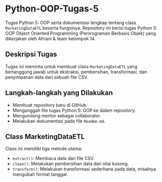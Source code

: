 # Python-OOP-Tugas-5
Tugas Python 5: OOP serta dokumentasi lengkap tentang class `MarketingDataETL` beserta fungsinya.
Repository ini berisi tugas Python 5: OOP Object Oriented Programming (Pemrograman Berbasis Objek) yang dikerjakan oleh Afriani & team kelompok 14.

## Deskripsi Tugas
Tugas ini meminta untuk membuat class `MarketingDataETL` yang bertanggung jawab untuk ekstraksi, pembersihan, transformasi, dan penyimpanan data dari sebuah file CSV.

## Langkah-langkah yang Dilakukan
- Membuat repository baru di GitHub.
- Mengunggah file tugas Python 5: OOP ke dalam repository.
- Mengundang mentor sebagai collaborator.
- Melakukan dokumentasi pada file `Readme.md`.

## Class MarketingDataETL
Class ini memiliki tiga metode utama:
- `extract()`: Membaca data dari file CSV.
- `clean()`: Melakukan pembersihan data dari nilai kosong.
- `transform()`: Melakukan transformasi sederhana pada data, misalnya mengubah format tanggal.
